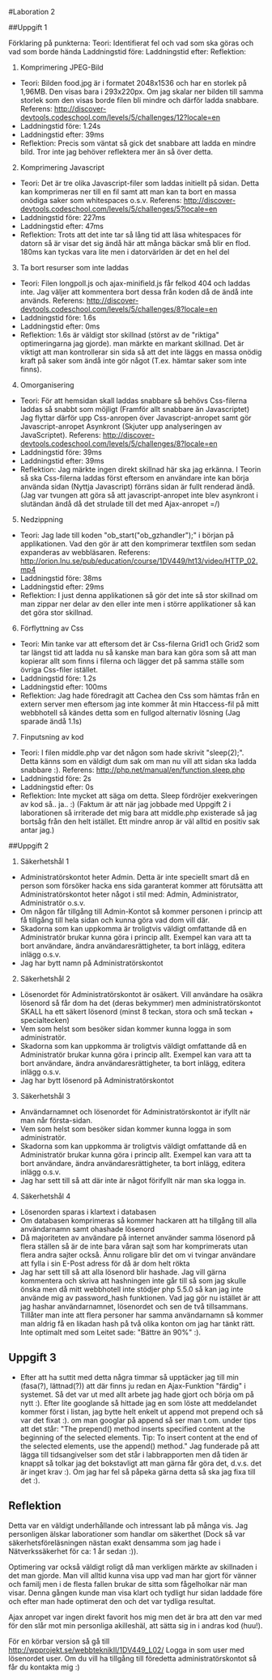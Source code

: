 #Laboration 2

##Uppgift 1

Förklaring på punkterna:
Teori: Identifierat fel och vad som ska göras och vad som borde hända
Laddningstid före:
Laddningstid efter:
Reflektion:

1. Komprimering JPEG-Bild
 - Teori: Bilden food.jpg är i formatet 2048x1536 och har en storlek på 1,96MB. Den visas bara i 293x220px. Om jag skalar ner bilden till samma storlek som den visas borde filen bli mindre och därför ladda snabbare. Referens: http://discover-devtools.codeschool.com/levels/5/challenges/12?locale=en 
 - Laddningstid före: 1.24s
 - Laddningstid efter: 39ms
 - Reflektion: Precis som väntat så gick det snabbare att ladda en mindre bild. Tror inte jag behöver reflektera mer än så över detta.
2. Komprimering Javascript
 - Teori: Det är tre olika Javascript-filer som laddas initiellt på sidan. Detta kan komprimeras ner till en fil samt att man kan ta bort en massa onödiga saker som whitespaces o.s.v. Referens: http://discover-devtools.codeschool.com/levels/5/challenges/5?locale=en 
 - Laddningstid före: 227ms
 - Laddningstid efter: 47ms
 - Reflektion: Trots att det inte tar så lång tid att läsa whitespaces för datorn så är visar det sig ändå här att många bäckar små blir en flod. 180ms kan tyckas vara lite men i datorvärlden är det en hel del
3. Ta bort resurser som inte laddas
 - Teori: Filen longpoll.js och ajax-minifield.js får felkod 404 och laddas inte. Jag väljer att kommentera bort dessa från koden då de ändå inte används. Referens: http://discover-devtools.codeschool.com/levels/5/challenges/8?locale=en
 - Laddningstid före: 1.6s
 - Laddningstid efter: 0ms
 - Reflektion: 1.6s är väldigt stor skillnad (störst av de "riktiga" optimeringarna jag gjorde). man märkte en markant skillnad. Det är viktigt att man kontrollerar sin sida så att det inte läggs en massa onödig kraft på saker som ändå inte gör något (T.ex. hämtar saker som inte finns). 
4. Omorganisering
 - Teori: För att hemsidan skall laddas snabbare så behövs Css-filerna laddas så snabbt som möjligt (Framför allt snabbare än Javascriptet) Jag flyttar därför upp Css-anropen över Javascript-anropet samt gör Javascript-anropet Asynkront (Skjuter upp analyseringen av JavaScriptet). Referens: http://discover-devtools.codeschool.com/levels/5/challenges/8?locale=en 
 - Laddningstid före: 39ms
 - Laddningstid efter: 39ms
 - Reflektion: Jag märkte ingen direkt skillnad här ska jag erkänna. I Teorin så ska Css-filerna laddas först eftersom en användare inte kan börja använda sidan (Nyttja Javascript) förräns sidan är fullt renderad ändå. (Jag var tvungen att göra så att javascript-anropet inte blev asynkront i slutändan ändå då det strulade till det med Ajax-anropet =/)
5. Nedzippning
 - Teori: Jag lade till koden "ob_start("ob_gzhandler");" i början på applikationen. Vad den gör är att den komprimerar textfilen som sedan expanderas av webbläsaren. Referens: http://orion.lnu.se/pub/education/course/1DV449/ht13/video/HTTP_02.mp4
 - Laddningstid före: 38ms
 - Laddningstid efter: 29ms
 - Reflektion: I just denna applikationen så gör det inte så stor skillnad om man zippar ner delar av den eller inte men i större applikationer så kan det göra stor skillnad.
6. Förflyttning av Css
 - Teori: Min tanke var att eftersom det är Css-filerna Grid1 och Grid2 som tar längst tid att ladda nu så kanske man bara kan göra som så att man kopierar allt som finns i filerna och lägger det på samma ställe som övriga Css-filer istället.
 - Laddningstid före: 1.2s
 - Laddningstid efter: 100ms
 - Reflektion: Jag hade föredragit att Cachea den Css som hämtas från en extern server men eftersom jag inte kommer åt min Htaccess-fil på mitt webbhotell så kändes detta som en fullgod alternativ lösning (Jag sparade ändå 1.1s)
7. Finputsning av kod
 - Teori: I filen middle.php var det någon som hade skrivit "sleep(2);". Detta känns som en väldigt dum sak om man nu vill att sidan ska ladda snabbare :). Referens: http://php.net/manual/en/function.sleep.php
 - Laddningstid före: 2s
 - Laddningstid efter: 0s
 - Reflektion: Inte mycket att säga om detta. Sleep fördröjer exekveringen av kod så.. ja.. :) (Faktum är att när jag jobbade med Uppgift 2 i laborationen så irriterade det mig bara att middle.php existerade så jag bortsåg från den helt istället. Ett mindre anrop är väl alltid en positiv sak antar jag.)

 
##Uppgift 2

1. Säkerhetshål 1
 - Administratörskontot heter Admin. Detta är inte speciellt smart då en person som försöker hacka ens sida garanterat kommer att förutsätta att Administratörskontot heter något i stil med: Admin, Administrator, Administratör o.s.v.
 - Om någon får tillgång till Admin-Kontot så kommer personen i princip att få tillgång till hela sidan och kunna göra vad dom vill där.
 - Skadorna som kan uppkomma är troligtvis väldigt omfattande då en Administratör brukar kunna göra i princip allt. Exempel kan vara att ta bort användare, ändra användaresrättigheter, ta bort inlägg, editera inlägg o.s.v.
 - Jag har bytt namn på Administratörskontot
2. Säkerhetshål 2
 - Lösenordet för Administratörskontot är osäkert. Vill användare ha osäkra lösenord så får dom ha det (deras bekymmer) men administratörskontot SKALL ha ett säkert lösenord (minst 8 teckan, stora och små teckan + specialtecken)
 - Vem som helst som besöker sidan kommer kunna logga in som administratör.
 - Skadorna som kan uppkomma är troligtvis väldigt omfattande då en Administratör brukar kunna göra i princip allt. Exempel kan vara att ta bort användare, ändra användaresrättigheter, ta bort inlägg, editera inlägg o.s.v.
 - Jag har bytt lösenord på Administratörskontot
3. Säkerhetshål 3
 - Användarnamnet och lösenordet för Administratörskontot är ifyllt när man når första-sidan.
 - Vem som helst som besöker sidan kommer kunna logga in som administratör.
 - Skadorna som kan uppkomma är troligtvis väldigt omfattande då en Administratör brukar kunna göra i princip allt. Exempel kan vara att ta bort användare, ändra användaresrättigheter, ta bort inlägg, editera inlägg o.s.v.
 - Jag har sett till så att där inte är något förifyllt när man ska logga in.
4. Säkerhetshål 4
 - Lösenorden sparas i klartext i databasen
 - Om databasen komprimeras så kommer hackaren att ha tillgång till alla användarnamn samt ohashade lösenord
 - Då majoriteten av användare på internet använder samma lösenord på flera ställen så är de inte bara våran sajt som har komprimerats utan flera andra sajter också. Ännu roligare blir det om vi tvingar användare att fylla i sin E-Post adress för då är dom helt rökta
 - Jag har sett till så att alla lösenord blir hashade. Jag vill gärna kommentera och skriva att hashningen inte går till så som jag skulle önska men då mitt webbhotell inte stödjer php 5.5.0 så kan jag inte använde mig av password_hash funktionen. Vad jag gör nu istället är att jag hashar användarnamnet, lösenordet och sen de två tillsammans. Tillåter man inte att flera personer har samma användarnamn så kommer man aldrig få en likadan hash på två olika konton om jag har tänkt rätt. Inte optimalt med som Leitet sade: "Bättre än 90%" :).

## Uppgift 3

 - Efter att ha suttit med detta några timmar så upptäcker jag till min (fasa(?), lättnad(?)) att där finns ju redan en Ajax-Funktion "färdig" i systemet. Så det var ut med allt arbete jag hade gjort och börja om på nytt :). Efter lite googlande så hittade jag en som löste att meddelandet kommer först i listan, jag bytte helt enkelt ut append mot prepend och så var det fixat :). om man googlar på append så ser man t.om. under tips att det står:
"The prepend() method inserts specified content at the beginning of the selected elements.
Tip: To insert content at the end of the selected elements, use the append() method."
Jag funderade på att lägga till tidsangivelser som det står i labbrapporten men då tiden är knappt så tolkar jag det bokstavligt att man gärna får göra det, d.v.s. det är inget krav :). Om jag har fel så påpeka gärna detta så ska jag fixa till det :). 

## Reflektion

Detta var en väldigt underhållande och intressant lab på många vis. Jag personligen älskar laborationer som handlar om säkerthet (Dock så var säkerhetsföreläsningen nästan exakt densamma som jag hade i Nätverkssäkerhet för ca: 1 år sedan :)).
 
Optimering var också väldigt roligt då man verkligen märkte av skillnaden i det man gjorde. Man vill alltid kunna visa upp vad man har gjort för vänner och familj men i de flesta fallen brukar de sitta som fågelholkar när man visar. Denna gången kunde man visa klart och tydligt hur sidan laddade före och efter man hade optimerat den och det var tydliga resultat.

Ajax anropet var ingen direkt favorit hos mig men det är bra att den var med för den slår mot min personliga akilleshäl, att sätta sig in i andras kod (huu!). 

För en körbar version så gå till http://wpprojekt.se/webbteknikII/1DV449_L02/
Logga in som user med lösenordet user. Om du vill ha tillgång till föredetta administratörskontot så får du kontakta mig :)


 

